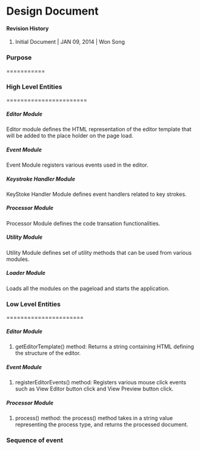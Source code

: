 Design Document
===============



#### Revision History
1. Initial Document | JAN 09, 2014 | Won Song



### Purpose
===========


### High Level Entities
=======================


##### Editor Module

Editor module defines the HTML representation of the editor template that will be added to the place holder on the page load.


##### Event Module

Event Module registers various events used in the editor.


##### Keystroke Handler Module

KeyStoke Handler Module defines event handlers related to key strokes.


##### Processor Module

Processor Module defines the code transation functionalities.


##### Utility Module

Utility Module defines set of utility methods that can be used from various modules.


##### Loader Module

Loads all the modules on the pageload and starts the application.


### Low Level Entities
======================


##### Editor Module

1. getEditorTemplate() method: 
Returns a string containing HTML defining the structure of the editor.
 
##### Event Module

1. registerEditorEvents() method:
Registers various mouse click events such as View Editor button click and View Preview button click.

##### Processor Module

1. process() method:
the process() method takes in a string value representing the process type, and returns the processed document.

### Sequence of event
